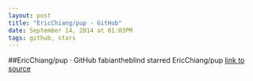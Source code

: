 ```yaml
---
layout: post
title: "EricChiang/pup · GitHub"
date: September 14, 2014 at 01:03PM
tags: github, stars
---
```

##EricChiang/pup · GitHub
fabiantheblind starred EricChiang/pup
[link to source](http://ift.tt/1tMEnQH) 
